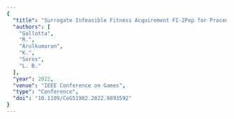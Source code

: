 ```yaml
---
{
  "title": "Surrogate Infeasible Fitness Acquirement FI-2Pop for Procedural Content Generation",
  "authors": [
    "Gallotta",
    "R.",
    "Arulkumaran",
    "K.",
    "Soros",
    "L. B."
  ],
  "year": 2022,
  "venue": "IEEE Conference on Games",
  "type": "Conference",
  "doi": "10.1109/CoG51982.2022.9893592"
}
---
```


